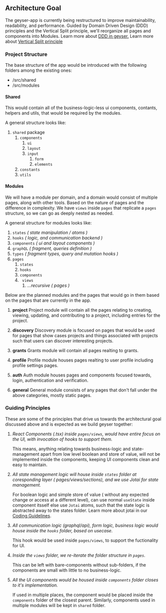 ## Architecture Goal 

The geyser-app is currently being restructured to improve maintainability, readability, and performance.
Guided by Domain Driven Design (DDD) principles and the Vertical Split principle, we'll reorganize all pages and components into Modules.
Learn more about [DDD in geyser.](https://www.notion.so/geyser/Domain-Driven-Design-DDD-8c080fee21c644569e99ce1d0d9e8e99)
Learn more about [Vertical Split principle](https://x.com/TkDodo/status/1749717832642736184?s=20)

### Project Structure
The base structure of the app would be introduced with the following folders among the existing ones:
- /src/shared
- /src/modules

#### Shared
This would contain all of the business-logic-less ui components, contants, helpers and utils, that would be required by the modules.

A general structure looks like:
1. `shared` package
    1. `components` 
        1. `ui`
        2. `layout`
        3. `input`
            1. `form`
            2. `elements`
    2. `constants`
    3. `utils`

#### Modules
We will have a module per domain, and a domain would consist of multiple pages, along with other tools. Based on the nature of pages and the difference in complexity. We have `views` inside `pages` that replicate a `pages` structure, so we can go as deeply nested as needed.

 A general structure for modules looks like:

1.  `states` *( state manipulation / atoms )*
2.  `hooks` *( logic, and communication backend )*
3.   `components` *( ui and layout components )*
4.  `graphQL` *( fragment, queries definition )*
5.  `types` *( fragment types, query and mutation hooks )*
6.  `pages` 
	1.  `states`
	2.  `hooks`
	5.  `components`
	6. ` views`
        1.  *…recursive ( pages )*

Below are the planned modules and the pages that would go in them based on the pages that are currently in the app. 

1.  **project**
  Project module will contain all the pages relating to creating, viewing, updating, and contributing to a project, including entries for the project.

2.  **discovery**
  Discovery module is focused on pages that would be used for pages that show cases projects and things associated with projects such that users can discover interesting projects.

3.  **grants**
  Grants module will contain all pages realting to grants.

4.  **profile**
	Profile module houses pages realting to user profile including profile settings pages.

5.  **auth**
  Auth module houses pages and components focused towards, login, authentication and verification.

6.  **general**
  General module consists of any pages that don't fall under the above categories, mostly static pages.


### Guiding Principles

These are some of the principles that drive us towards the architectural goal discussed above and is expected as we build geyser together:

1. *React Components (.tsx) inside `pages/views`, would have entire focus on the UI, with invocation of hooks to support them.*

	  This means, anything relating towards business-logic and state-management apart from low level boolean and store of value, will not be implemented inside the components, keeping UI components clean and easy to maintain.

2. *All state management logic will house inside `states` folder at coresponding layer ( pages/views/sections), and we use Jotai for state management.*

	  For boolean logic and simple store of value ( without any expected change or access at a different level), can use normal `useState` inside component itsself else use `Jotai` atoms, such that the state logic is abstracted away to the states folder.
    Learn more about jotai in our [Coding Guidelines](/docs/CODING_GUIDELINES.md).

3. *All communication logic (graphql/api), form logic, business logic would house inside the `hooks` folder, based on usecase.*

	  This hook would be used inside `pages/views`, to support the fuctionality for UI.

4. *Inside the `views` folder, we re-iterate the folder structure in `pages`.*

	  This can be left with bare-components without sub-folders, if the components are small with little to no business-logic.

5. *All the UI components would be housed inside `components` folder closes to it's implementation.*

	  If used in multiple places, the component would be placed inside the `components` folder of the closest parent. Similarly, components used in multiple modules will be kept in `shared` folder.
